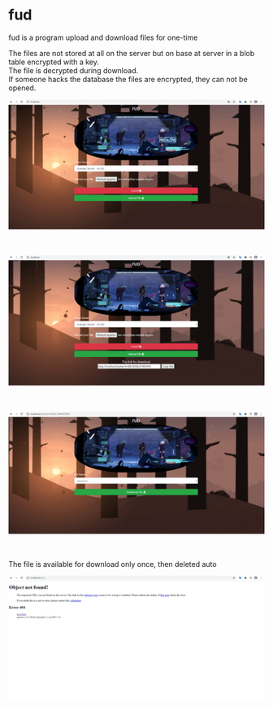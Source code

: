 # fud
fud is a program upload and download files for one-time </br>

The files are not stored at all on the server but on base at server in a blob table encrypted with a key. </br>
The file is decrypted during download. </br>
If someone hacks the database the files are encrypted, they can not be opened. </br>

![md/1](md/1.png) <br> <br> <br>

![md/2](md/2.png) <br> <br> <br>

![md/3](md/3.png) <br> <br> <br>

The file is available for download only once, then deleted auto </br>

![md/4](md/4.png) <br> <br> <br>

